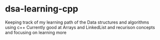 # dsa-learning-cpp
Keeping track of my learning path of the Data structures and algorithms using c++
Currently good at Arrays and LinkedList and recurison concepts and focusing on learning more
